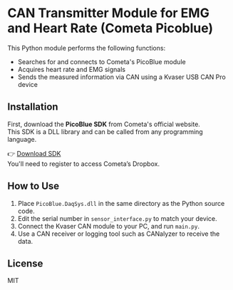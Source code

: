 # CAN Transmitter Module for EMG and Heart Rate (Cometa Picoblue)

This Python module performs the following functions:

- Searches for and connects to Cometa's PicoBlue module  
- Acquires heart rate and EMG signals  
- Sends the measured information via CAN using a Kvaser USB CAN Pro device

## Installation

First, download the **PicoBlue SDK** from Cometa's official website.  
This SDK is a DLL library and can be called from any programming language.

👉 [Download SDK](https://www.cometasystems.com/picoblue/)  
You'll need to register to access Cometa’s Dropbox.

## How to Use

1. Place `PicoBlue.DaqSys.dll` in the same directory as the Python source code.  
2. Edit the serial number in `sensor_interface.py` to match your device.  
3. Connect the Kvaser CAN module to your PC, and run `main.py`.  
4. Use a CAN receiver or logging tool such as CANalyzer to receive the data.

## License

MIT
